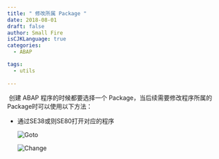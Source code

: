 ```yaml
---
title: " 修改所属 Package "
date: 2018-08-01
draft: false
author: Small Fire
isCJKLanguage: true
categories: 
  - ABAP

tags: 
  - utils
 
---
```


​	创建 ABAP 程序的时候都要选择一个 Package，当后续需要修改程序所属的Package时可以使用以下方法：

- 通过SE38或则SE80打开对应的程序

  ![Goto](/images/ABAP/Package.png)

  ![Change](/images/ABAP/Package2.png)